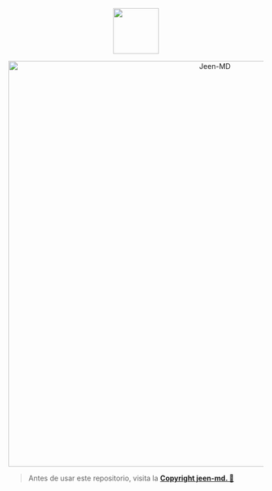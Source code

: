 <p align="center"> 
<a href="https://github.com/GataNina-Li"><img src="http://readme-typing-svg.herokuapp.com?font=mono&size=17&duration=4000&color=F7B11B&center=falso&vCenter=falso&lines=Jeen-MD++%F0%9F%90%88;Majnon+tech+|+X5+Ayoub.+%F0%9F%92%96" height="90px"></a> 
</p>
 
<p align="center">
<img src="https://telegra.ph/file/41d94a398196d36958834.jpg" alt="Jeen-MD" width="800"/>
  
> Antes de usar este repositorio, visita la **[Copyright jeen-md. 🙂](https://github.com/GataNina-Li/GataBot-MD/blob/master/terms.md)** 
</p>
